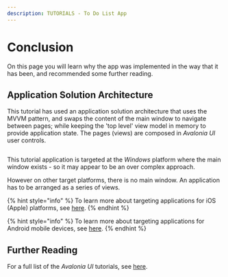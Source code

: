 ```yaml
---
description: TUTORIALS - To Do List App
---
```


# Conclusion

On this page you will learn why the app was implemented in the way that it has been, and recommended some further reading.&#x20;

## Application Solution Architecture

This tutorial has used an application solution architecture that uses the MVVM pattern, and swaps the content of the main window to navigate between pages; while keeping the 'top level' view model in memory to provide application state. The pages (views) are composed in _Avalonia UI_ user controls.&#x20;

<div style={{textAlign: 'center'}}>
  <img src="../../.gitbook/assets/image (2) (3).png" alt=""/>
</div>

This tutorial application is targeted at the _Windows_ platform where the main window exists - so it may appear to be an over complex approach.&#x20;

However on other target platforms, there is no main window. An application has to be arranged as a series of views.

{% hint style="info" %}
To learn more about targeting applications for iOS (Apple) platforms, see [here](../../guides/platforms/ios/).
{% endhint %}

{% hint style="info" %}
To learn more about targeting applications for Android mobile devices, see [here](../../guides/platforms/android/).
{% endhint %}

## Further Reading

For a full list of the _Avalonia UI_ tutorials, see [here](broken-reference).
